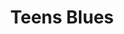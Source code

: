 --- 
title: "Teens Blues"
publishdate: "2019-3-13T16:48:46+02:00"
src: "https://365manga.net/manga/teens-blues"
image: "https://data.365manga.net/images/thumbnails/24686-teens-blues.jpg"
description: "Collection of 5 oneshots: ティーンズブルース (Teen Blues / Tiinzu Buruusu) 空色NO.青 (Sora Iro NO. Aoi) ゴキゲンだぜ! (Gokigen da ze!) 空に咲く花 (Sora ni Saku Hana) 愛の▼愛のしるし(Ai no Ai no Shirushi)"
---